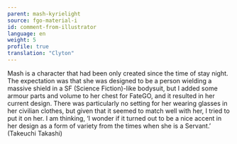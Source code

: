 ```yaml
---
parent: mash-kyrielight
source: fgo-material-i
id: comment-from-illustrator
language: en
weight: 5
profile: true
translation: "Clyton"
---
```


Mash is a character that had been only created since the time of stay night. The expectation was that she was designed to be a person wielding a massive shield in a SF (Science Fiction)-like bodysuit, but I added some armour parts and volume to her chest for FateGO, and it resulted in her current design. There was particularly no setting for her wearing glasses in her civilian clothes, but given that it seemed to match well with her, I tried to put it on her. I am thinking, ‘I wonder if it turned out to be a nice accent in her design as a form of variety from the times when she is a Servant.’ (Takeuchi Takashi)
